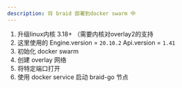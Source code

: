 ```yaml
---
description: 将 braid 部署到docker swarm 中
---
```


1. 升级linux内核 3.18+ （需要内核对overlay2的支持
2. 这里使用的 Engine.version = `20.10.2` Api.version = `1.41`
3. 初始化 docker swarm
4. 创建 overlay 网络
5. 将特定端口打开
6. 使用 docker service 启动 braid-go 节点